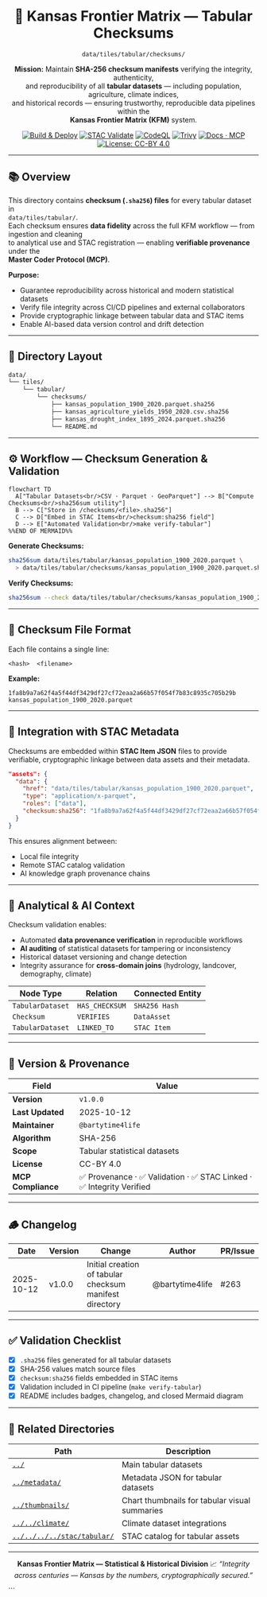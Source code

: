 <div align="center">

# 🔐 Kansas Frontier Matrix — Tabular Checksums  
`data/tiles/tabular/checksums/`

**Mission:** Maintain **SHA-256 checksum manifests** verifying the integrity, authenticity,  
and reproducibility of all **tabular datasets** — including population, agriculture, climate indices,  
and historical records — ensuring trustworthy, reproducible data pipelines within the  
**Kansas Frontier Matrix (KFM)** system.

[![Build & Deploy](https://github.com/bartytime4life/Kansas-Frontier-Matrix/actions/workflows/site.yml/badge.svg)](../../../../../.github/workflows/site.yml)
[![STAC Validate](https://github.com/bartytime4life/Kansas-Frontier-Matrix/actions/workflows/stac-validate.yml/badge.svg)](../../../../../.github/workflows/stac-validate.yml)
[![CodeQL](https://github.com/bartytime4life/Kansas-Frontier-Matrix/actions/workflows/codeql.yml/badge.svg)](../../../../../.github/workflows/codeql.yml)
[![Trivy](https://github.com/bartytime4life/Kansas-Frontier-Matrix/actions/workflows/trivy.yml/badge.svg)](../../../../../.github/workflows/trivy.yml)
[![Docs · MCP](https://img.shields.io/badge/Docs-MCP-blue)](../../../../../docs/)
[![License: CC-BY 4.0](https://img.shields.io/badge/License-CC--BY%204.0-green)](../../../../../LICENSE)

</div>

---

## 📚 Overview

This directory contains **checksum (`.sha256`) files** for every tabular dataset in  
`data/tiles/tabular/`.  
Each checksum ensures **data fidelity** across the full KFM workflow — from ingestion and cleaning  
to analytical use and STAC registration — enabling **verifiable provenance** under the  
**Master Coder Protocol (MCP)**.

**Purpose:**
- Guarantee reproducibility across historical and modern statistical datasets  
- Verify file integrity across CI/CD pipelines and external collaborators  
- Provide cryptographic linkage between tabular data and STAC items  
- Enable AI-based data version control and drift detection  

---

## 📂 Directory Layout

```bash
data/
└── tiles/
    └── tabular/
        └── checksums/
            ├── kansas_population_1900_2020.parquet.sha256
            ├── kansas_agriculture_yields_1950_2020.csv.sha256
            ├── kansas_drought_index_1895_2024.parquet.sha256
            └── README.md
````

---

## ⚙️ Workflow — Checksum Generation & Validation

```mermaid
flowchart TD
  A["Tabular Datasets<br/>CSV · Parquet · GeoParquet"] --> B["Compute Checksums<br/>sha256sum utility"]
  B --> C["Store in /checksums/<file>.sha256"]
  C --> D["Embed in STAC Items<br/>checksum:sha256 field"]
  D --> E["Automated Validation<br/>make verify-tabular"]
%%END OF MERMAID%%
```

**Generate Checksums:**

```bash
sha256sum data/tiles/tabular/kansas_population_1900_2020.parquet \
  > data/tiles/tabular/checksums/kansas_population_1900_2020.parquet.sha256
```

**Verify Checksums:**

```bash
sha256sum --check data/tiles/tabular/checksums/kansas_population_1900_2020.parquet.sha256
```

---

## 🧾 Checksum File Format

Each file contains a single line:

```
<hash>  <filename>
```

**Example:**

```
1fa8b9a7a62f4a5f44df3429df27cf72eaa2a66b57f054f7b83c8935c705b29b  kansas_population_1900_2020.parquet
```

---

## 🧩 Integration with STAC Metadata

Checksums are embedded within **STAC Item JSON** files to provide verifiable,
cryptographic linkage between data assets and their metadata.

```json
"assets": {
  "data": {
    "href": "data/tiles/tabular/kansas_population_1900_2020.parquet",
    "type": "application/x-parquet",
    "roles": ["data"],
    "checksum:sha256": "1fa8b9a7a62f4a5f44df3429df27cf72eaa2a66b57f054f7b83c8935c705b29b"
  }
}
```

This ensures alignment between:

* Local file integrity
* Remote STAC catalog validation
* AI knowledge graph provenance chains

---

## 🧠 Analytical & AI Context

Checksum validation enables:

* Automated **data provenance verification** in reproducible workflows
* **AI auditing** of statistical datasets for tampering or inconsistency
* Historical dataset versioning and change detection
* Integrity assurance for **cross-domain joins** (hydrology, landcover, demography, climate)

| Node Type        | Relation       | Connected Entity |
| ---------------- | -------------- | ---------------- |
| `TabularDataset` | `HAS_CHECKSUM` | `SHA256 Hash`    |
| `Checksum`       | `VERIFIES`     | `DataAsset`      |
| `TabularDataset` | `LINKED_TO`    | `STAC Item`      |

---

## 🧮 Version & Provenance

| Field              | Value                                                              |
| ------------------ | ------------------------------------------------------------------ |
| **Version**        | `v1.0.0`                                                           |
| **Last Updated**   | 2025-10-12                                                         |
| **Maintainer**     | `@bartytime4life`                                                  |
| **Algorithm**      | SHA-256                                                            |
| **Scope**          | Tabular statistical datasets                                       |
| **License**        | CC-BY 4.0                                                          |
| **MCP Compliance** | ✅ Provenance · ✅ Validation · ✅ STAC Linked · ✅ Integrity Verified |

---

## 🪵 Changelog

| Date       | Version | Change                                                  | Author          | PR/Issue |
| ---------- | ------- | ------------------------------------------------------- | --------------- | -------- |
| 2025-10-12 | v1.0.0  | Initial creation of tabular checksum manifest directory | @bartytime4life | #263     |

---

## ✅ Validation Checklist

* [x] `.sha256` files generated for all tabular datasets
* [x] SHA-256 values match source files
* [x] `checksum:sha256` fields embedded in STAC items
* [x] Validation included in CI pipeline (`make verify-tabular`)
* [x] README includes badges, changelog, and closed Mermaid diagram

---

## 🔗 Related Directories

| Path                                                     | Description                                   |
| -------------------------------------------------------- | --------------------------------------------- |
| [`../`](../)                                             | Main tabular datasets                         |
| [`../metadata/`](../metadata/)                           | Metadata JSON for tabular datasets            |
| [`../thumbnails/`](../thumbnails/)                       | Chart thumbnails for tabular visual summaries |
| [`../../climate/`](../../climate/)                       | Climate dataset integrations                  |
| [`../../../../stac/tabular/`](../../../../stac/tabular/) | STAC catalog for tabular assets               |

---

<div align="center">

**Kansas Frontier Matrix — Statistical & Historical Division**
📈 *“Integrity across centuries — Kansas by the numbers, cryptographically secured.”*

</div>
```

